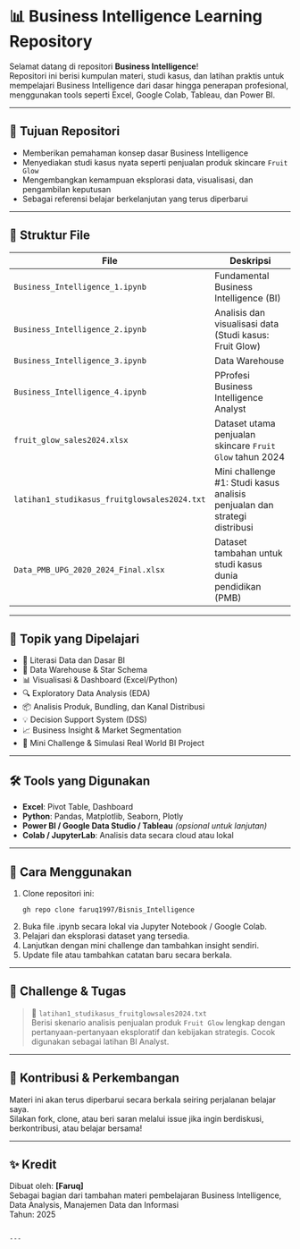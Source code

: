 # 📊 Business Intelligence Learning Repository

Selamat datang di repositori **Business Intelligence**!  
Repositori ini berisi kumpulan materi, studi kasus, dan latihan praktis untuk mempelajari Business Intelligence dari dasar hingga penerapan profesional, menggunakan tools seperti Excel, Google Colab, Tableau, dan Power BI.

---

## 🧠 Tujuan Repositori

- Memberikan pemahaman konsep dasar Business Intelligence
- Menyediakan studi kasus nyata seperti penjualan produk skincare `Fruit Glow`
- Mengembangkan kemampuan eksplorasi data, visualisasi, dan pengambilan keputusan
- Sebagai referensi belajar berkelanjutan yang terus diperbarui

---

## 📁 Struktur File

| File | Deskripsi |
|------|-----------|
| `Business_Intelligence_1.ipynb` | Fundamental Business Intelligence (BI) |
| `Business_Intelligence_2.ipynb` | Analisis dan visualisasi data (Studi kasus: Fruit Glow) |
| `Business_Intelligence_3.ipynb` | Data Warehouse |
| `Business_Intelligence_4.ipynb` | PProfesi Business Intelligence Analyst |
| `fruit_glow_sales2024.xlsx` | Dataset utama penjualan skincare `Fruit Glow` tahun 2024 |
| `latihan1_studikasus_fruitglowsales2024.txt` | Mini challenge #1: Studi kasus analisis penjualan dan strategi distribusi |
| `Data_PMB_UPG_2020_2024_Final.xlsx` | Dataset tambahan untuk studi kasus dunia pendidikan (PMB) |

---

## 📌 Topik yang Dipelajari

- 📖 Literasi Data dan Dasar BI
- 💽 Data Warehouse & Star Schema
- 📊 Visualisasi & Dashboard (Excel/Python)
- 🔍 Exploratory Data Analysis (EDA)
- 📦 Analisis Produk, Bundling, dan Kanal Distribusi
- 💡 Decision Support System (DSS)
- 📈 Business Insight & Market Segmentation
- 🧩 Mini Challenge & Simulasi Real World BI Project

---

## 🛠 Tools yang Digunakan

- **Excel**: Pivot Table, Dashboard
- **Python**: Pandas, Matplotlib, Seaborn, Plotly
- **Power BI / Google Data Studio / Tableau** *(opsional untuk lanjutan)*
- **Colab / JupyterLab**: Analisis data secara cloud atau lokal

---

## 🧩 Cara Menggunakan

1. Clone repositori ini:
   ```
   gh repo clone faruq1997/Bisnis_Intelligence
   
2. Buka file .ipynb secara lokal via Jupyter Notebook / Google Colab.
3. Pelajari dan eksplorasi dataset yang tersedia.
4. Lanjutkan dengan mini challenge dan tambahkan insight sendiri.
5. Update file atau tambahkan catatan baru secara berkala.

---

## 🔖 Challenge & Tugas

> 📁 `latihan1_studikasus_fruitglowsales2024.txt`  
Berisi skenario analisis penjualan produk `Fruit Glow` lengkap dengan pertanyaan-pertanyaan eksploratif dan kebijakan strategis. Cocok digunakan sebagai latihan BI Analyst.

---

## 🧠 Kontribusi & Perkembangan

Materi ini akan terus diperbarui secara berkala seiring perjalanan belajar saya.  
Silakan fork, clone, atau beri saran melalui issue jika ingin berdiskusi, berkontribusi, atau belajar bersama!

---

## ✨ Kredit

Dibuat oleh: **[Faruq]**  
Sebagai bagian dari tambahan materi pembelajaran Business Intelligence, Data Analysis, Manajemen Data dan Informasi  
Tahun: 2025  
```

---
